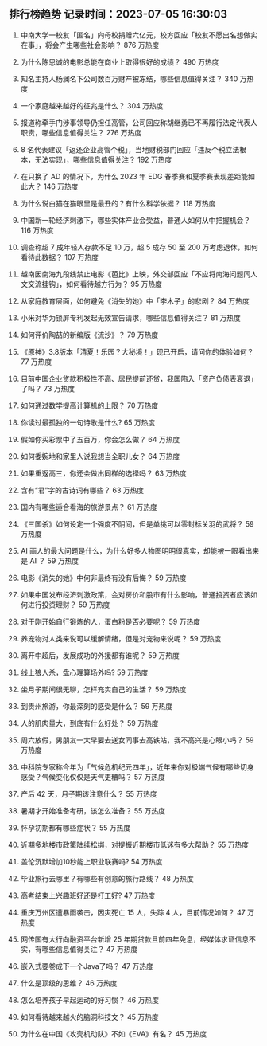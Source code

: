
## 排行榜趋势 记录时间：2023-07-05 16:30:03
  
  1. 中南大学一校友「匿名」向母校捐赠六亿元，校方回应「校友不愿出名想做实在事」，将会产生哪些社会影响？ 876 万热度
    
  2. 为什么陈思诚的电影总能在商业上取得很好的成绩？ 490 万热度
    
  3. 知名主持人杨澜名下公司数百万财产被冻结，哪些信息值得关注？ 340 万热度
    
  4. 一个家庭越来越好的征兆是什么？ 304 万热度
    
  5. 报道称牵手门涉事领导仍担任高管，公司回应称胡继勇已不再履行法定代表人职责，哪些信息值得关注？ 276 万热度
    
  6. 8 名代表建议「返还企业高管个税」，当地财税部门回应「违反个税立法根本，无法实现」，哪些信息值得关注？ 192 万热度
    
  7. 在只换了 AD 的情况下，为什么 2023 年 EDG 春季赛和夏季赛表现差距能如此大？ 146 万热度
    
  8. 为什么说白猫在猫眼里是最丑的？有什么科学依据？ 118 万热度
    
  9. 中国新一轮经济刺激下，哪些实体产业会受益，普通人如何从中把握机会？ 116 万热度
    
  10. 调查称超 7 成年轻人存款不足 10 万，超 5 成存 50 至 200 万考虑退休，如何看待此数据？ 107 万热度
    
  11. 越南因南海九段线禁止电影《芭比》上映，外交部回应「不应将南海问题同人文交流挂钩」，如何看待越方行为？ 95 万热度
    
  12. 从家庭教育层面，如何避免《消失的她》中「李木子」的悲剧？ 84 万热度
    
  13. 小米对华为锁屏专利发起无效宣告请求，哪些信息值得关注？ 81 万热度
    
  14. 如何评价陶喆的新编版《流沙》？ 79 万热度
    
  15. 《原神》3.8版本「清夏！乐园？大秘境！」现已开启，请问你的体验如何？ 77 万热度
    
  16. 目前中国企业贷款积极性不高、居民提前还贷，我国陷入「资产负债表衰退」了吗？ 73 万热度
    
  17. 如何通过数学提高计算机的上限？ 70 万热度
    
  18. 你读过最孤独的一句诗歌是什么? 65 万热度
    
  19. 假如你买彩票中了五百万，你会怎么做？ 64 万热度
    
  20. 如何委婉地和家里人说我想当全职儿女？ 64 万热度
    
  21. 如果重返高三，你还会做出同样的选择吗？ 63 万热度
    
  22. 含有“君”字的古诗词有哪些？ 63 万热度
    
  23. 国内有哪些适合看海的旅游景点？ 61 万热度
    
  24. 《三国杀》如何设定一个强度不阴间，但是单挑可以零封标关羽的武将？ 59 万热度
    
  25. AI 画人的最大问题是什么，为什么好多人物图明明很真实，却能被一眼看出来是 AI ？ 59 万热度
    
  26. 电影《消失的她》中何非最终有没有后悔？ 59 万热度
    
  27. 如果中国发布经济刺激政策，会对房价和股市有什么影响，普通投资者应该如何进行投资理财？ 59 万热度
    
  28. 对于刚开始自行锻炼的人，蛋白粉是否必要呢？ 59 万热度
    
  29. 养宠物对人类来说可以缓解情绪，但是对宠物来说呢？ 59 万热度
    
  30. 离开中超后，发展成功的外援都有谁呢？ 59 万热度
    
  31. 线上狼人杀，盘心理算场外吗? 59 万热度
    
  32. 坐月子期间很无聊，怎样充实自己的生活？ 59 万热度
    
  33. 到贵州旅游，你最深刻的感受是什么？ 59 万热度
    
  34. 人的肌肉量大，到底有什么好处？ 59 万热度
    
  35. 周六放假，男朋友一大早要去送女同事去高铁站，我不高兴是心眼小吗？ 59 万热度
    
  36. 中科院专家称今年为「气候危机纪元四年」，近年来你对极端气候有哪些切身感受？气候变化仅仅是天气更糟吗？ 57 万热度
    
  37. 产后 42 天，月子期该注意什么？ 55 万热度
    
  38. 暑期才开始准备考研，该怎么准备？ 55 万热度
    
  39. 怀孕初期都有哪些症状？ 55 万热度
    
  40. 近期多地楼市政策陆续松绑，对提振近期楼市低迷有多大帮助？ 55 万热度
    
  41. 盖伦沉默增加10秒能上职业联赛吗? 54 万热度
    
  42. 毕业旅行去哪里？有哪些有创意的旅行路线？ 48 万热度
    
  43. 高考结束上兴趣班好还是打工好? 47 万热度
    
  44. 重庆万州区遭暴雨袭击，因灾死亡 15 人，失踪 4 人，目前情况如何？ 47 万热度
    
  45. 网传国有大行向融资平台新增 25 年期贷款且前四年免息，经媒体求证信息不实，有哪些信息值得关注？ 47 万热度
    
  46. 嵌入式要卷成下一个Java了吗？ 47 万热度
    
  47. 什么是顶级的思维？ 46 万热度
    
  48. 怎么培养孩子早起运动的好习惯？ 46 万热度
    
  49. 如何看待越来越火的脑洞科技文？ 45 万热度
    
  50. 为什么在中国《攻壳机动队》不如《EVA》有名？ 45 万热度
    